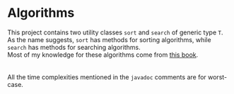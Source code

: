 # Algorithms

This project contains two utility classes <code>sort</code> and <code>search</code> of generic type 
<code>T</code>. As the name suggests, <code>sort</code> has methods for sorting algorithms, while <code>search</code>
has methods for searching algorithms. <br>
Most of my knowledge for these algorithms come from 
<a href="https://mitpress.mit.edu/books/introduction-algorithms-third-edition" target="_blank">this book</a>.
<br>
<br>
<br>
All the time complexities mentioned in the <code>javadoc</code> comments are for worst-case.